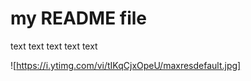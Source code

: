 # my README file

text text text text text

![https://i.ytimg.com/vi/tIKqCjxOpeU/maxresdefault.jpg]
